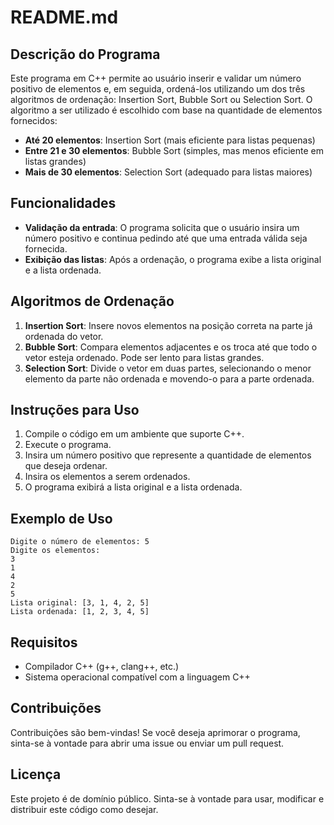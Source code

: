 # README.md

## Descrição do Programa

Este programa em C++ permite ao usuário inserir e validar um número positivo de elementos e, em seguida, ordená-los utilizando um dos três algoritmos de ordenação: Insertion Sort, Bubble Sort ou Selection Sort. O algoritmo a ser utilizado é escolhido com base na quantidade de elementos fornecidos:

- **Até 20 elementos**: Insertion Sort (mais eficiente para listas pequenas)
- **Entre 21 e 30 elementos**: Bubble Sort (simples, mas menos eficiente em listas grandes)
- **Mais de 30 elementos**: Selection Sort (adequado para listas maiores)

## Funcionalidades

- **Validação da entrada**: O programa solicita que o usuário insira um número positivo e continua pedindo até que uma entrada válida seja fornecida.
- **Exibição das listas**: Após a ordenação, o programa exibe a lista original e a lista ordenada.

## Algoritmos de Ordenação

1. **Insertion Sort**: Insere novos elementos na posição correta na parte já ordenada do vetor.
2. **Bubble Sort**: Compara elementos adjacentes e os troca até que todo o vetor esteja ordenado. Pode ser lento para listas grandes.
3. **Selection Sort**: Divide o vetor em duas partes, selecionando o menor elemento da parte não ordenada e movendo-o para a parte ordenada.

## Instruções para Uso

1. Compile o código em um ambiente que suporte C++.
2. Execute o programa.
3. Insira um número positivo que represente a quantidade de elementos que deseja ordenar.
4. Insira os elementos a serem ordenados.
5. O programa exibirá a lista original e a lista ordenada.

## Exemplo de Uso

```
Digite o número de elementos: 5
Digite os elementos:
3
1
4
2
5
Lista original: [3, 1, 4, 2, 5]
Lista ordenada: [1, 2, 3, 4, 5]
```

## Requisitos

- Compilador C++ (g++, clang++, etc.)
- Sistema operacional compatível com a linguagem C++

## Contribuições

Contribuições são bem-vindas! Se você deseja aprimorar o programa, sinta-se à vontade para abrir uma issue ou enviar um pull request.

## Licença

Este projeto é de domínio público. Sinta-se à vontade para usar, modificar e distribuir este código como desejar.